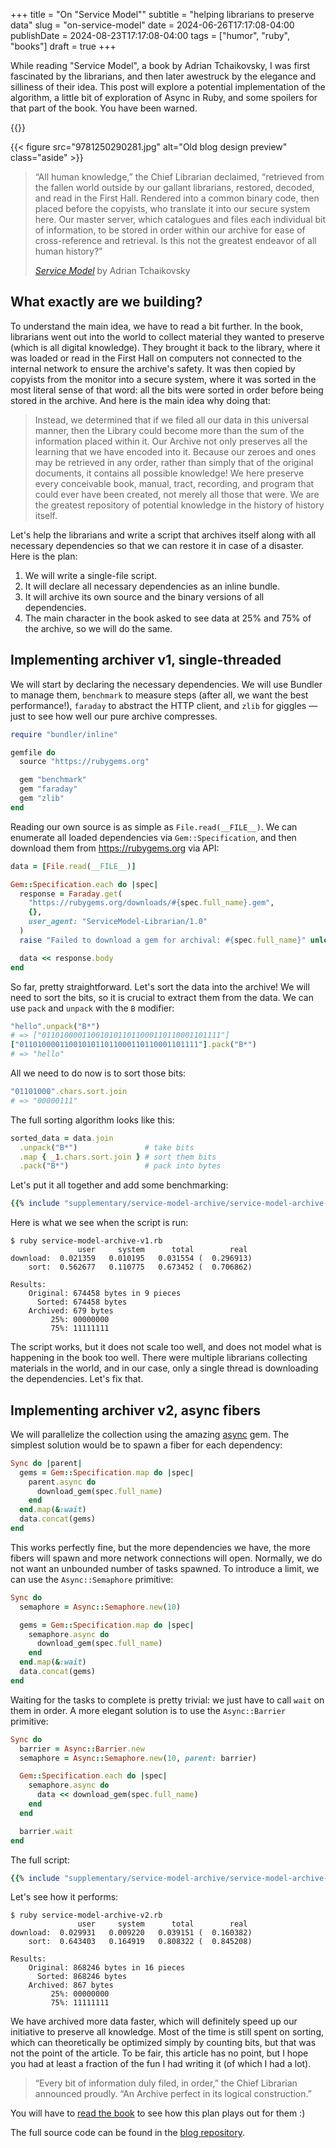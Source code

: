 +++
title = "On \"Service Model\""
subtitle = "helping librarians to preserve data"
slug = "on-service-model"
date = 2024-06-26T17:17:08-04:00
publishDate = 2024-08-23T17:17:08-04:00
tags = ["humor", "ruby", "books"]
draft = true
+++

While reading "Service Model", a book by Adrian Tchaikovsky, I was first fascinated by the librarians, and then later awestruck by the elegance and silliness of their idea. This post will explore a potential implementation of the algorithm, a little bit of exploration of Async in Ruby, and some spoilers for that part of the book. You have been warned.

<!--more-->

{{<toc>}}

{{< figure src="9781250290281.jpg" alt="Old blog design preview" class="aside" >}}

> “All human knowledge,” the Chief Librarian declaimed, “retrieved from the fallen world outside by our gallant librarians, restored, decoded, and read in the First Hall. Rendered into a common binary code, then placed before the copyists, who translate it into our secure system here. Our master server, which catalogues and files each individual bit of information, to be stored in order within our archive for ease of cross-reference and retrieval. Is this not the greatest endeavor of all human history?”
>
> _[Service Model](https://www.goodreads.com/book/show/195790861-service-model)_ by Adrian Tchaikovsky

## What exactly are we building?

To understand the main idea, we have to read a bit further. In the book, librarians went out into the world to collect material they wanted to preserve (which is all digital knowledge). They brought it back to the library, where it was loaded or read in the First Hall on computers not connected to the internal network to ensure the archive's safety. It was then copied by copyists from the monitor into a secure system, where it was sorted in the most literal sense of that word: all the bits were sorted in order before being stored in the archive. And here is the main idea why doing that:

> Instead, we determined that if we filed all our data in this universal manner, then the Library could become more than the sum of the information placed within it. Our Archive not only preserves all the learning that we have encoded into it. Because our zeroes and ones may be retrieved in any order, rather than simply that of the original documents, it contains all possible knowledge! We here preserve every conceivable book, manual, tract, recording, and program that could ever have been created, not merely all those that were. We are the greatest repository of potential knowledge in the history of history itself.

Let's help the librarians and write a script that archives itself along with all necessary dependencies so that we can restore it in case of a disaster. Here is the plan:

1. We will write a single-file script.
2. It will declare all necessary dependencies as an inline bundle.
3. It will archive its own source and the binary versions of all dependencies.
4. The main character in the book asked to see data at 25% and 75% of the archive, so we will do the same.

## Implementing archiver v1, single-threaded

We will start by declaring the necessary dependencies. We will use Bundler to manage them, `benchmark` to measure steps (after all, we want the best performance!), `faraday` to abstract the HTTP client, and `zlib` for giggles — just to see how well our pure archive compresses.

```ruby
require "bundler/inline"

gemfile do
  source "https://rubygems.org"

  gem "benchmark"
  gem "faraday"
  gem "zlib"
end
```

Reading our own source is as simple as `File.read(__FILE__)`. We can enumerate all loaded dependencies via `Gem::Specification`, and then download them from https://rubygems.org via API:

```ruby
data = [File.read(__FILE__)]

Gem::Specification.each do |spec|
  response = Faraday.get(
    "https://rubygems.org/downloads/#{spec.full_name}.gem",
    {},
    user_agent: "ServiceModel-Librarian/1.0"
  )
  raise "Failed to download a gem for archival: #{spec.full_name}" unless response.success?

  data << response.body
end
```

So far, pretty straightforward. Let's sort the data into the archive! We will need to sort the bits, so it is crucial to extract them from the data. We can use `pack` and `unpack` with the `B` modifier:

```ruby
"hello".unpack("B*")
# => ["0110100001100101011011000110110001101111"]
["0110100001100101011011000110110001101111"].pack("B*")
# => "hello"
```

All we need to do now is to sort those bits:

```ruby
"01101000".chars.sort.join
# => "00000111"
```

The full sorting algorithm looks like this:

```ruby
sorted_data = data.join
  .unpack("B*")               # take bits
  .map { _1.chars.sort.join } # sort them bits
  .pack("B*")                 # pack into bytes
```

Let's put it all together and add some benchmarking:

```ruby
{{% include "supplementary/service-model-archive/service-model-archive-v1.rb" %}}
```

Here is what we see when the script is run:

```
$ ruby service-model-archive-v1.rb
               user     system      total        real
download:  0.021359   0.010195   0.031554 (  0.296913)
    sort:  0.562677   0.110775   0.673452 (  0.706862)

Results:
    Original: 674458 bytes in 9 pieces
      Sorted: 674458 bytes
    Archived: 679 bytes
         25%: 00000000
         75%: 11111111
```

The script works, but it does not scale too well, and does not model what is happening in the book too well. There were multiple librarians collecting materials in the world, and in our case, only a single thread is downloading the dependencies. Let's fix that.

## Implementing archiver v2, async fibers

We will parallelize the collection using the amazing [async](https://github.com/socketry/async) gem. The simplest solution would be to spawn a fiber for each dependency:

```ruby
Sync do |parent|
  gems = Gem::Specification.map do |spec|
    parent.async do
      download_gem(spec.full_name)
    end
  end.map(&:wait)
  data.concat(gems)
end
```

This works perfectly fine, but the more dependencies we have, the more fibers will spawn and more network connections will open. Normally, we do not want an unbounded number of tasks spawned. To introduce a limit, we can use the `Async::Semaphore` primitive:

```ruby
Sync do
  semaphore = Async::Semaphore.new(10)

  gems = Gem::Specification.map do |spec|
    semaphore.async do
      download_gem(spec.full_name)
    end
  end.map(&:wait)
  data.concat(gems)
end
```

Waiting for the tasks to complete is pretty trivial: we just have to call `wait` on them in order. A more elegant solution is to use the `Async::Barrier` primitive:

```ruby
Sync do
  barrier = Async::Barrier.new
  semaphore = Async::Semaphore.new(10, parent: barrier)

  Gem::Specification.each do |spec|
    semaphore.async do
      data << download_gem(spec.full_name)
    end
  end

  barrier.wait
end
```

The full script:

```ruby
{{% include "supplementary/service-model-archive/service-model-archive-v2.rb" %}}
```

Let's see how it performs:

```plain
$ ruby service-model-archive-v2.rb
               user     system      total        real
download:  0.029931   0.009220   0.039151 (  0.160382)
    sort:  0.643403   0.164919   0.808322 (  0.845208)

Results:
    Original: 868246 bytes in 16 pieces
      Sorted: 868246 bytes
    Archived: 867 bytes
         25%: 00000000
         75%: 11111111
```

We have archived more data faster, which will definitely speed up our initiative to preserve all knowledge. Most of the time is still spent on sorting, which can theoretically be optimized simply by counting bits, but that was not the point of the article. To be fair, this article has no point, but I hope you had at least a fraction of the fun I had writing it (of which I had a lot).

> “Every bit of information duly filed, in order,” the Chief Librarian announced proudly. “An Archive perfect in its logical construction.”

You will have to [read the book](https://www.goodreads.com/book/show/195790861-service-model) to see how this plan plays out for them :)

The full source code can be found in the [blog repository](https://github.com/kpumuk/blog-dmytro/tree/main/supplementary/service-model-archive/).
